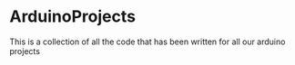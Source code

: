 ArduinoProjects
===============
This is a collection of all the code that has been written for all our arduino projects
